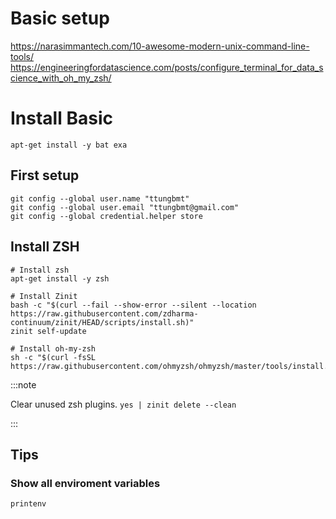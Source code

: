 # Basic setup
https://narasimmantech.com/10-awesome-modern-unix-command-line-tools/
https://engineeringfordatascience.com/posts/configure_terminal_for_data_science_with_oh_my_zsh/

# Install Basic

```shell
apt-get install -y bat exa
```

## First setup
```shell
git config --global user.name "ttungbmt"
git config --global user.email "ttungbmt@gmail.com"
git config --global credential.helper store
```

## Install ZSH

```shell
# Install zsh
apt-get install -y zsh

# Install Zinit
bash -c "$(curl --fail --show-error --silent --location https://raw.githubusercontent.com/zdharma-continuum/zinit/HEAD/scripts/install.sh)"
zinit self-update

# Install oh-my-zsh
sh -c "$(curl -fsSL https://raw.githubusercontent.com/ohmyzsh/ohmyzsh/master/tools/install.sh)"
```



:::note

Clear unused zsh plugins. `yes | zinit delete --clean` 

:::


## Tips
### Show all enviroment variables
```shell
printenv
```